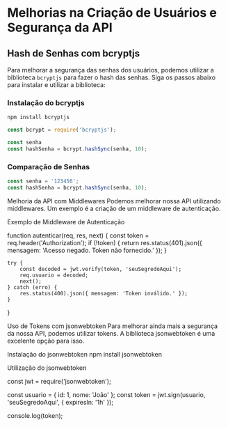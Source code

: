 # Melhorias na Criação de Usuários e Segurança da API

## Hash de Senhas com bcryptjs

Para melhorar a segurança das senhas dos usuários, podemos utilizar a biblioteca `bcryptjs` para fazer o hash das senhas. Siga os passos abaixo para instalar e utilizar a biblioteca:

### Instalação do bcryptjs

```bash
npm install bcryptjs
```

```javascript
const bcrypt = require('bcryptjs');

const senha
const hashSenha = bcrypt.hashSync(senha, 10);
```

### Comparação de Senhas

```javascript
const senha = '123456';
const hashSenha = bcrypt.hashSync(senha, 10);

```	

Melhoria da API com Middlewares
Podemos melhorar nossa API utilizando middlewares. Um exemplo é a criação de um middleware de autenticação.

Exemplo de Middleware de Autenticação

function autenticar(req, res, next) {
    const token = req.header('Authorization');
    if (!token) {
        return res.status(401).json({ mensagem: 'Acesso negado. Token não fornecido.' });
    }

    try {
        const decoded = jwt.verify(token, 'seuSegredoAqui');
        req.usuario = decoded;
        next();
    } catch (erro) {
        res.status(400).json({ mensagem: 'Token inválido.' });
    }
}

Uso de Tokens com jsonwebtoken
Para melhorar ainda mais a segurança da nossa API, podemos utilizar tokens. A biblioteca jsonwebtoken é uma excelente opção para isso.

Instalação do jsonwebtoken
npm install jsonwebtoken

Utilização do jsonwebtoken

const jwt = require('jsonwebtoken');

const usuario = { id: 1, nome: 'João' };
const token = jwt.sign(usuario, 'seuSegredoAqui', { expiresIn: '1h' });

console.log(token);
